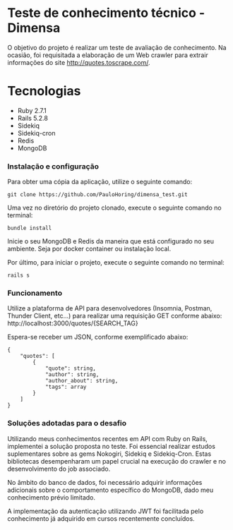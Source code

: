 # Teste de conhecimento técnico - Dimensa

O objetivo do projeto é realizar um teste de avaliação de conhecimento. Na ocasião, foi requisitada a elaboração de um Web crawler para extrair informações do site http://quotes.toscrape.com/.

# Tecnologias
- Ruby 2.7.1
- Rails 5.2.8
- Sidekiq
- Sidekiq-cron
- Redis
- MongoDB

### Instalação e configuração ###

Para obter uma cópia da aplicação, utilize o seguinte comando:
```
git clone https://github.com/PauloHoring/dimensa_test.git
```

Uma vez no diretório do projeto clonado, execute o seguinte comando no terminal:
```
bundle install
```

Inicie o seu MongoDB e Redis da maneira que está configurado no seu ambiente. Seja por docker container ou instalação local.

Por último, para iniciar o projeto, execute o seguinte comando no terminal:
```
rails s
```

### Funcionamento ###

Utilize a plataforma de API para desenvolvedores (Insomnia, Postman, Thunder Client, etc...) para realizar uma requisição GET conforme abaixo:
http://localhost:3000/quotes/{SEARCH_TAG}

Espera-se receber um JSON, conforme exemplificado abaixo:

```
{
    "quotes": [
        {
            "quote": string,
            "author": string,
            "author_about": string,
            "tags": array
        }
    ]
}
```

### Soluções adotadas para o desafio ###

Utilizando meus conhecimentos recentes em API com Ruby on Rails, implementei a solução proposta no teste. Foi essencial realizar estudos suplementares sobre as gems Nokogiri, Sidekiq e Sidekiq-Cron. Estas bibliotecas desempenharam um papel crucial na execução do crawler e no desenvolvimento do job associado.

No âmbito do banco de dados, foi necessário adquirir informações adicionais sobre o comportamento específico do MongoDB, dado meu conhecimento prévio limitado.

A implementação da autenticação utilizando JWT foi facilitada pelo conhecimento já adquirido em cursos recentemente concluídos.
